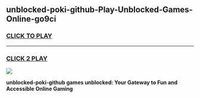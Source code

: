 
## unblocked-poki-github-Play-Unblocked-Games-Online-go9ci
<h3>
<a href="https://premium76.site?title=unblocked-poki-github&ref=25A">CLICK TO PLAY</a></h3>
<hr>

<h3>
<a href="https://premium76.site?title=unblocked-poki-github&ref=25A">CLICK 2 PLAY</a>
  
</h3>

<a href="https://premium76.site?title=unblocked-poki-github&ref=25A"><img src="https://clearcache.store/games.png"></a>


**unblocked-poki-github games unblocked: Your Gateway to Fun and Accessible Online Gaming**

